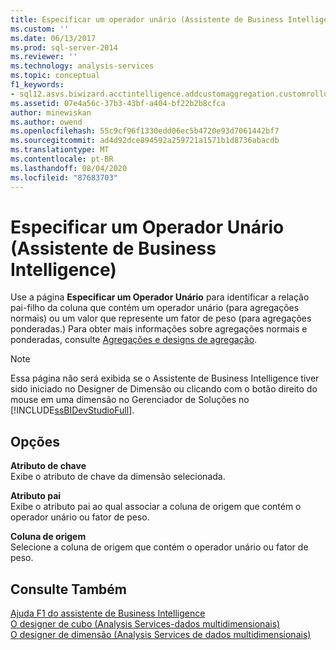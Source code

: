 ```yaml
---
title: Especificar um operador unário (Assistente de Business Intelligence) | Microsoft Docs
ms.custom: ''
ms.date: 06/13/2017
ms.prod: sql-server-2014
ms.reviewer: ''
ms.technology: analysis-services
ms.topic: conceptual
f1_keywords:
- sql12.asvs.biwizard.acctintelligence.addcustomaggregation.customrollups.f1
ms.assetid: 07e4a56c-37b3-43bf-a404-bf22b2b8cfca
author: minewiskan
ms.author: owend
ms.openlocfilehash: 55c9cf96f1330edd06ec5b4720e93d7061442bf7
ms.sourcegitcommit: ad4d92dce894592a259721a1571b1d8736abacdb
ms.translationtype: MT
ms.contentlocale: pt-BR
ms.lasthandoff: 08/04/2020
ms.locfileid: "87683703"
---
```

# <a name="specify-a-unary-operator-business-intelligence-wizard"></a>Especificar um Operador Unário (Assistente de Business Intelligence)
  Use a página **Especificar um Operador Unário** para identificar a relação pai-filho da coluna que contém um operador unário (para agregações normais) ou um valor que represente um fator de peso (para agregações ponderadas.) Para obter mais informações sobre agregações normais e ponderadas, consulte [Agregações e designs de agregação](multidimensional-models-olap-logical-cube-objects/aggregations-and-aggregation-designs.md).  
  
> [!NOTE]  
>  Essa página não será exibida se o Assistente de Business Intelligence tiver sido iniciado no Designer de Dimensão ou clicando com o botão direito do mouse em uma dimensão no Gerenciador de Soluções no [!INCLUDE[ssBIDevStudioFull](../includes/ssbidevstudiofull-md.md)].  
  
## <a name="options"></a>Opções  
 **Atributo de chave**  
 Exibe o atributo de chave da dimensão selecionada.  
  
 **Atributo pai**  
 Exibe o atributo pai ao qual associar a coluna de origem que contém o operador unário ou fator de peso.  
  
 **Coluna de origem**  
 Selecione a coluna de origem que contém o operador unário ou fator de peso.  
  
## <a name="see-also"></a>Consulte Também  
 [Ajuda F1 do assistente de Business Intelligence](business-intelligence-wizard-f1-help.md)   
 [O designer de cubo &#40;Analysis Services-dados multidimensionais&#41;](cube-designer-analysis-services-multidimensional-data.md)   
 [O designer de dimensão &#40;Analysis Services de dados multidimensionais&#41;](dimension-designer-analysis-services-multidimensional-data.md)  
  
  
